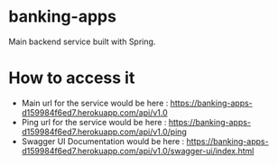 # banking-apps
Main backend service built with Spring.

# How to access it
- Main url for the service would be here : https://banking-apps-d159984f6ed7.herokuapp.com/api/v1.0
- Ping url for the service would be here : https://banking-apps-d159984f6ed7.herokuapp.com/api/v1.0/ping
- Swagger UI Documentation would be here : https://banking-apps-d159984f6ed7.herokuapp.com/api/v1.0/swagger-ui/index.html